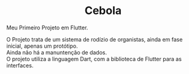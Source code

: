 <h1 align="center">Cebola</h1>

Meu Primeiro Projeto em Flutter.

<p>
O Projeto trata de um sistema de rodízio de organistas, ainda em fase inicial, apenas um protótipo.<br>
Ainda não há a manuntenção de dados.<br>
O projeto utiliza a linguagem Dart, com a biblioteca de Flutter para as interfaces.<br>
</p>
